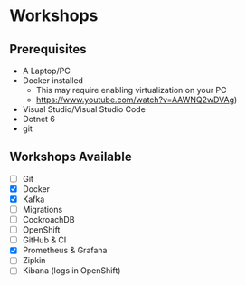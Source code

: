 # Workshops

## Prerequisites

- A Laptop/PC
- Docker installed
  - This may require enabling virtualization on your PC 
  - https://www.youtube.com/watch?v=AAWNQ2wDVAg)
- Visual Studio/Visual Studio Code
- Dotnet 6
- git

## Workshops Available

- [ ] Git
- [X] Docker
- [X] Kafka
- [ ] Migrations
- [ ] CockroachDB
- [ ] OpenShift
- [ ] GitHub & CI
- [X] Prometheus & Grafana
- [ ] Zipkin
- [ ] Kibana (logs in OpenShift)

